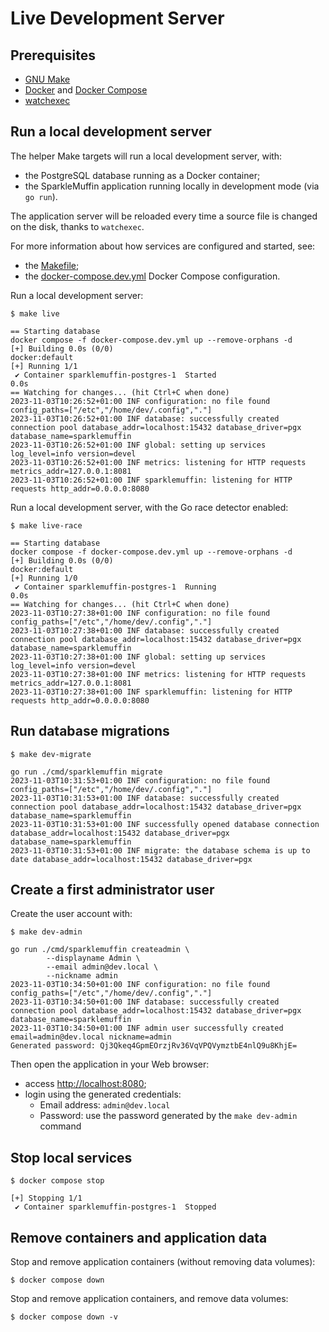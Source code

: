 # Live Development Server
## Prerequisites
- [GNU Make](https://www.gnu.org/software/make/)
- [Docker](https://docs.docker.com/) and [Docker Compose](https://docs.docker.com/compose/)
- [watchexec](https://github.com/watchexec/watchexec)

## Run a local development server
The helper Make targets will run a local development server, with:

- the PostgreSQL database running as a Docker container;
- the SparkleMuffin application running locally in development mode (via `go run`).

The application server will be reloaded every time a source file is changed on the disk,
thanks to `watchexec`.

For more information about how services are configured and started, see:

- the [Makefile](https://github.com/dev/sparklemuffin/blob/main/Makefile);
- the [docker-compose.dev.yml](https://github.com/dev/sparklemuffin/blob/main/docker-compose.dev.yml) Docker Compose configuration.

Run a local development server:

```shell
$ make live

== Starting database
docker compose -f docker-compose.dev.yml up --remove-orphans -d
[+] Building 0.0s (0/0)                                                                    docker:default
[+] Running 1/1
 ✔ Container sparklemuffin-postgres-1  Started                                                       0.0s
== Watching for changes... (hit Ctrl+C when done)
2023-11-03T10:26:52+01:00 INF configuration: no file found config_paths=["/etc","/home/dev/.config","."]
2023-11-03T10:26:52+01:00 INF database: successfully created connection pool database_addr=localhost:15432 database_driver=pgx database_name=sparklemuffin
2023-11-03T10:26:52+01:00 INF global: setting up services log_level=info version=devel
2023-11-03T10:26:52+01:00 INF metrics: listening for HTTP requests metrics_addr=127.0.0.1:8081
2023-11-03T10:26:52+01:00 INF sparklemuffin: listening for HTTP requests http_addr=0.0.0.0:8080
```

Run a local development server, with the Go race detector enabled:

```shell
$ make live-race

== Starting database
docker compose -f docker-compose.dev.yml up --remove-orphans -d
[+] Building 0.0s (0/0)                                                                                                                                                                               docker:default
[+] Running 1/0
 ✔ Container sparklemuffin-postgres-1  Running                                                                                                                                                                  0.0s
== Watching for changes... (hit Ctrl+C when done)
2023-11-03T10:27:38+01:00 INF configuration: no file found config_paths=["/etc","/home/dev/.config","."]
2023-11-03T10:27:38+01:00 INF database: successfully created connection pool database_addr=localhost:15432 database_driver=pgx database_name=sparklemuffin
2023-11-03T10:27:38+01:00 INF global: setting up services log_level=info version=devel
2023-11-03T10:27:38+01:00 INF metrics: listening for HTTP requests metrics_addr=127.0.0.1:8081
2023-11-03T10:27:38+01:00 INF sparklemuffin: listening for HTTP requests http_addr=0.0.0.0:8080
```

## Run database migrations
```shell
$ make dev-migrate

go run ./cmd/sparklemuffin migrate
2023-11-03T10:31:53+01:00 INF configuration: no file found config_paths=["/etc","/home/dev/.config","."]
2023-11-03T10:31:53+01:00 INF database: successfully created connection pool database_addr=localhost:15432 database_driver=pgx database_name=sparklemuffin
2023-11-03T10:31:53+01:00 INF successfully opened database connection database_addr=localhost:15432 database_driver=pgx database_name=sparklemuffin
2023-11-03T10:31:53+01:00 INF migrate: the database schema is up to date database_addr=localhost:15432 database_driver=pgx
```

## Create a first administrator user
Create the user account with:

```shell
$ make dev-admin

go run ./cmd/sparklemuffin createadmin \
        --displayname Admin \
        --email admin@dev.local \
        --nickname admin
2023-11-03T10:34:50+01:00 INF configuration: no file found config_paths=["/etc","/home/dev/.config","."]
2023-11-03T10:34:50+01:00 INF database: successfully created connection pool database_addr=localhost:15432 database_driver=pgx database_name=sparklemuffin
2023-11-03T10:34:50+01:00 INF admin user successfully created email=admin@dev.local nickname=admin
Generated password: Qj3Qkeq4GpmEOrzjRv36VqVPQVymztbE4nlQ9u8KhjE=
```

Then open the application in your Web browser:

- access [http://localhost:8080](http://localhost:8080/);
- login using the generated credentials:
    - Email address: `admin@dev.local`
    - Password: use the password generated by the `make dev-admin` command


## Stop local services
```shell
$ docker compose stop

[+] Stopping 1/1
 ✔ Container sparklemuffin-postgres-1  Stopped
```

## Remove containers and application data
Stop and remove application containers (without removing data volumes):

```shell
$ docker compose down
```

Stop and remove application containers, and remove data volumes:

```shell
$ docker compose down -v
```
